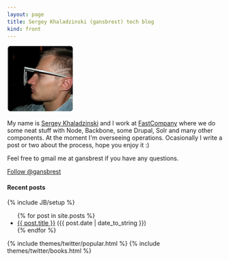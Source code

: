 ```yaml
---
layout: page
title: Sergey Khaladzinski (gansbrest) tech blog 
kind: front
---
```


<div class="row-fluid" id="avatar">
  <div class="span3">
    <img src="/assets/imgs/my_avatar.jpg" width="155"/>
  </div>
  <div class="span9">
    <p>My name is <a href="http://www.linkedin.com/in/khaladzinski">Sergey Khaladzinski</a> and I work at <a href="http://www.fastcompany.com">FastCompany</a> where we do some neat stuff with Node, Backbone, some Drupal, Solr and many other components. At the moment I'm overseeing operations. Ocasionally I write a post or two about the process, hope you enjoy it :)</p>
    <p>Feel free to gmail me at gansbrest if you have any questions.</p>
    <p><a href="https://twitter.com/gansbrest" class="twitter-follow-button" data-show-count="false">Follow @gansbrest</a>
       <script>!function(d,s,id){var js,fjs=d.getElementsByTagName(s)[0],p=/^http:/.test(d.location)?'http':'https';if(!d.getElementById(id)){js=d.createElement(s);js.id=id;js.src=p+'://platform.twitter.com/widgets.js';fjs.parentNode.insertBefore(js,fjs);}}(document, 'script', 'twitter-wjs');</script>
    </p>
  </div>
</div>
<div class="row-fluid" id="avatar-separator">
  <div class="span12"><h4>Recent posts</h4></div>
</div>

{% include JB/setup %}

<ul class="posts homepage">
  {% for post in site.posts %}
    <li><a href="{{ BASE_PATH }}{{ post.url }}">{{ post.title }}</a> <span>({{ post.date | date_to_string }})</span></li>
  {% endfor %}
</ul>


{% include themes/twitter/popular.html %}
{% include themes/twitter/books.html %}
